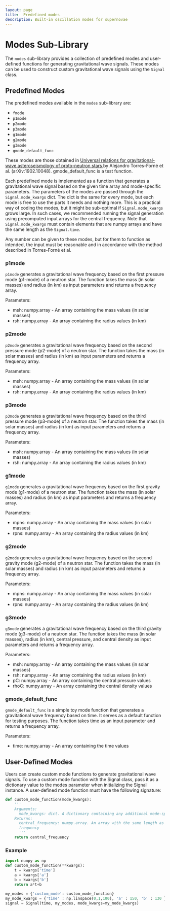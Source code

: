 ```yaml
---
layout: page
title:  Predefined modes
description: Built-in oscillation modes for supernovae
---
```

# Modes Sub-Library

The `modes` sub-library provides a collection of predefined modes and user-defined functions for generating gravitational wave signals. 
These modes can be used to construct custom gravitational wave signals using the `Signal` class.

## Predefined Modes

The predefined modes available in the `modes` sub-library are:

- `fmode`
- `p1mode`
- `p2mode`
- `p3mode`
- `g1mode`
- `g2mode`
- `g3mode`
- `gmode_default_func`

These modes are those obtained in <a target="_blank" href="https://arxiv.org/abs/1902.10048"> Universal relations for gravitational-wave asteroseismology of proto-neutron stars </a> by Alejandro Torres-Forné et al. (arXiv:1902.10048). gmode_default_func is a test function.

Each predefined mode is implemented as a function that generates a gravitational wave signal based on the given time array and mode-specific parameters.
The parameters of the modes are passed through the `Signal.mode_kwargs` dict. The dict is the same for every mode, but each mode is free to use the parts it needs
and nothing more. This is a practical way of coding the modes, but it might be sub-optimal if `Signal.mode_kwargs` grows large. In such cases, we recommended running
the signal generation using precomputed input arrays for the central frequency. Note that `Signal.mode_kwargs` must contain elements that are 
numpy arrays and have the same length as the `Signal.time`.

Any number can be given to these modes, but for them to function as intended, the input must be reasonable and in accordance with the method described in Torres-Forné et al.

### p1mode

`p1mode` generates a gravitational wave frequency based on the first pressure mode (p1-mode) of a neutron star. 
The function takes the mass (in solar masses) and radius (in km) as input parameters and returns a frequency array.

Parameters:
- msh: numpy.array - An array containing the mass values (in solar masses)
- rsh: numpy.array - An array containing the radius values (in km)

### p2mode

`p2mode` generates a gravitational wave frequency based on the second pressure mode (p2-mode) of a neutron star. 
The function takes the mass (in solar masses) and radius (in km) as input parameters and returns a frequency array.

Parameters:
- msh: numpy.array - An array containing the mass values (in solar masses)
- rsh: numpy.array - An array containing the radius values (in km)

### p3mode

`p3mode` generates a gravitational wave frequency based on the third pressure mode (p3-mode) of a neutron star. 
The function takes the mass (in solar masses) and radius (in km) as input parameters and returns a frequency array.

Parameters:
- msh: numpy.array - An array containing the mass values (in solar masses)
- rsh: numpy.array - An array containing the radius values (in km)

### g1mode

`g1mode` generates a gravitational wave frequency based on the first gravity mode (g1-mode) of a neutron star.
The function takes the mass (in solar masses) and radius (in km) as input parameters and returns a frequency array.

Parameters:
- mpns: numpy.array - An array containing the mass values (in solar masses)
- rpns: numpy.array - An array containing the radius values (in km)

### g2mode

`g2mode` generates a gravitational wave frequency based on the second gravity mode (g2-mode) of a neutron star. 
The function takes the mass (in solar masses) and radius (in km) as input parameters and returns a frequency array.

Parameters:
- mpns: numpy.array - An array containing the mass values (in solar masses)
- rpns: numpy.array - An array containing the radius values (in km)

### g3mode

`g3mode` generates a gravitational wave frequency based on the third gravity mode (g3-mode) of a neutron star. 
The function takes the mass (in solar masses), radius (in km), central pressure, and central density as input parameters and returns a frequency array.

Parameters:
- msh: numpy.array - An array containing the mass values (in solar masses)
- rsh: numpy.array - An array containing the radius values (in km)
- pC: numpy.array - An array containing the central pressure values
- rhoC: numpy.array - An array containing the central density values

### gmode_default_func

`gmode_default_func` is a simple toy mode function that generates a gravitational wave frequency based on time. 
It serves as a default function for testing purposes. The function takes time as an input parameter and returns a frequency array.

Parameters:
- time: numpy.array - An array containing the time values


## User-Defined Modes

Users can create custom mode functions to generate gravitational wave signals.
To use a custom mode function with the Signal class, pass it as a dictionary value to the modes parameter when initializing the Signal instance.
A user-defined mode function must have the following signature:

```python
def custom_mode_function(mode_kwargs):
    '''
    Arguments:
      mode_kwargs: dict. A dictionary containing any additional mode-specific parameters required by the custom mode function.
    Returns:
      central_frequency: numpy.array. An array with the same length as Signal.time describing the time evolution of the mode's central
      frequency
      '''
    return central_frequency
 ```
### Example
```python
import numpy as np
def custom_mode_function(**kwargs):
    t = kwargs['time']
    a = kwargs['a']
    b = kwargs['b']
    return a*t+b
  
my_modes = {'custom_mode': custom_mode_function}
my_mode_kwargs = {'time' : np.linspace(0,1,100), 'a' : 150, 'b' : 130 }
signal = Signal(time, my_modes, mode_kwargs=my_mode_kwargs)
``` 

